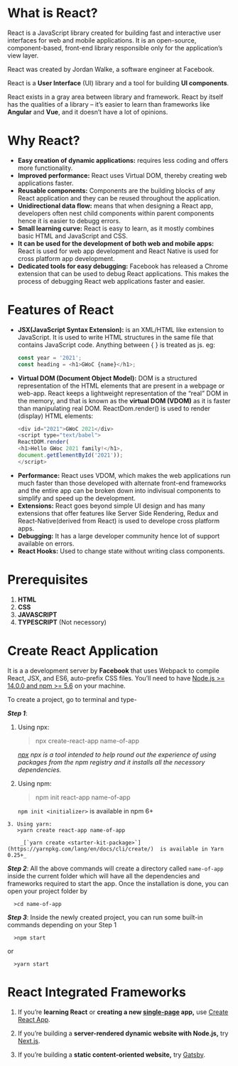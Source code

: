 #  What is React?
   React is a JavaScript library created for building fast and interactive user interfaces for web and mobile applications. It is an open-source, component-based, front-end library responsible only for the application’s view layer. 

React was created by Jordan Walke, a software engineer at Facebook.

React is a  **User Interface**  (UI) library and a tool for building  **UI components**.

React exists in a gray area between library and framework. React by itself has the qualities of a library – it’s easier to learn than frameworks like **Angular** and **Vue**, and it doesn’t have a lot of opinions.

# Why React?

-   **Easy creation of dynamic applications:**  requires less coding and offers more functionality.
-   **Improved performance:**  React uses Virtual DOM, thereby creating web applications faster. 
-   **Reusable components:**  Components are the building blocks of any React application and they can be reused throughout the application.
-   **Unidirectional data flow:**  means that when designing a React app, developers often nest child components within parent components hence it is easier to debugg errors.
-   **Small learning curve:**  React is easy to learn, as it mostly combines basic HTML and JavaScript and CSS.
-   **It can be used for the development of both web and mobile apps:**  React is used for web app development and React Native is used for cross platform app development.
-   **Dedicated tools for easy debugging:**  Facebook has released a Chrome extension that can be used to debug React applications. This makes the process of debugging React web applications faster and easier.
# Features of React
- **JSX(JavaScript Syntax Extension):** is an XML/HTML like extension to JavaScript. It is used to write HTML structures in the same file that contains JavaScript code. Anything between { } is treated as js.
eg: 
	```javascript
	const year = '2021';
	const heading = <h1>GWoC {name}</h1>;
    ```
- **Virtual DOM (Document Object Model):** DOM is a structured representation of the HTML elements that are present in a webpage or web-app. React keeps a lightweight representation of the “real” DOM in the memory, and that is known as the **virtual DOM (VDOM)** as it is faster than manipulating real DOM. ReactDom.render() is used to render (display) HTML elements:
	```javascript
	<div id="2021">GWoC 2021</div>  
	<script type="text/babel">  
	ReactDOM.render(  
	<h1>Hello GWoc 2021 family!</h1>,  
	document.getElementById('2021'));  
	</script>
	```
- **Performance:** React uses VDOM, which makes the web applications run much faster than those developed with alternate front-end frameworks and the entire app can be broken down into indivisual components to simplify and speed up the development.
- **Extensions:** React goes beyond simple UI design and has many extensions that offer features like Server Side Rendering, Redux and React-Native(derived from React) is used to develope cross platform apps.
- **Debugging:** It has a large developer community hence lot of support available on errors.
- **React Hooks:** Used to change state without writing class components.

# **Prerequisites**

1. **HTML**
2. **CSS**
3. **JAVASCRIPT**
4. **TYPESCRIPT** (Not necessory)

# Create React Application
It is a a development server by **Facebook** that uses Webpack to compile React, JSX, and ES6, auto-prefix CSS files.
You’ll need to have [Node.js >= 14.0.0 and npm >= 5.6](https://nodejs.org/en/) on your machine.

To create a project, go to terminal and type-

***Step 1***:

1. Using npx:
    > npx create-react-app name-of-app

   _[npx](https://medium.com/@maybekatz/introducing-npx-an-npm-package-runner-55f7d4bd282b)  npx is a tool intended to help round out the experience of using packages from the npm registry and it installs all the necessory dependencies._ 
  
  2. Using npm:
        >npm init react-app name-of-app
        
        `npm init <initializer>`  is available in npm 6+
    
    3. Using yarn:
       >yarn create react-app name-of-app
      
        _[`yarn create <starter-kit-package>`](https://yarnpkg.com/lang/en/docs/cli/create/)  is available in Yarn 0.25+_



***Step 2***:  All the above commands will create a directory called `name-of-app` inside the current folder which will have all the dependencies and frameworks required to start the app. Once the installation is done, you can open your project folder by
		          
	  >cd name-of-app 
	

***Step 3***: Inside the newly created project, you can run some built-in commands depending on your Step 1

	  >npm start

or

	  >yarn start

# React Integrated Frameworks

1.   If you’re  **learning React**  or  **creating a new  [single-page]()  app,**  use  [Create React App]().

2.   If you’re building a  **server-rendered dynamic website with Node.js,**  try  [Next.js](https://reactjs.org/docs/create-a-new-react-app.html#nextjs).

3.  If you’re building a  **static content-oriented website,**  try  [Gatsby](https://reactjs.org/docs/create-a-new-react-app.html#gatsby).
